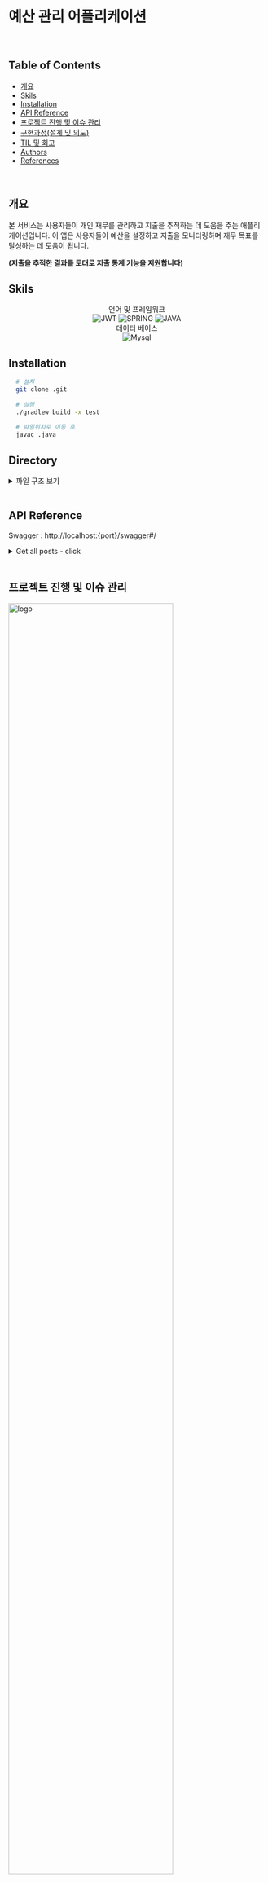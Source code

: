 # 예산 관리 어플리케이션

<br/>

## Table of Contents

- [개요](#개요)
- [Skils](#skils)
- [Installation](#Installation)
- [API Reference](#api-reference)
- [프로젝트 진행 및 이슈 관리](#프로젝트-진행-및-이슈-관리)
- [구현과정(설계 및 의도)](<#구현과정(설계-및-의도)>)
- [TIL 및 회고](#til-및-회고)
- [Authors](#authors)
- [References](#references)

<br/>

## 개요

본 서비스는 사용자들이 개인 재무를 관리하고 지출을 추적하는 데 도움을 주는 애플리케이션입니다. 이 앱은 사용자들이 예산을 설정하고 지출을 모니터링하며 재무 목표를 달성하는 데 도움이 됩니다.

**(지출을 추적한 결과를 토대로 지출 통계 기능을 지원합니다)**


## Skils

<div align="center">

언어 및 프레임워크 <br/> ![JWT](https://img.shields.io/badge/JWT-black?style=for-the-badge&logo=JSON%20web%20tokens) ![SPRING](https://img.shields.io/badge/spring-6DA55F?style=for-the-badge&logo=spring&logoColor=white) ![JAVA](https://img.shields.io/badge/Java-007396?style=for-the-badge&logo=Java&logoColor=white)
<br/>
데이터 베이스 <br/>![Mysql](https://img.shields.io/badge/mysql-%23316192.svg?style=for-the-badge&logo=mysql&logoColor=white)<br/>

</div>

## Installation


```bash
  # 설치
  git clone .git
  
  # 실행
  ./gradlew build -x test
  
  # 파일위치로 이동 후
  javac .java
```

## Directory

<details>
<summary> 파일 구조 보기 </summary>

```
src
├─common
│  ├─config
│  ├─dto
│  ├─entity
│  ├─error
│  └─exception
├─user
│  ├─controller
│  ├─dto
│  ├─entity
│  ├─repository
│  └─service
├─budget
│  ├─controller
│  ├─dto
│  ├─entity
│  ├─repository
│  └─service
├─expense
│  ├─controller
│  ├─dto
│  ├─entity
│  ├─repository
│  └─service
└─util
    └─CustomResponseUtil
```

</details>
<br/>

## API Reference

Swagger : http://localhost:{port}/swagger#/

<details>

<summary>Get all posts - click</summary>
<img src="./public/full.png" alt="logo" width="80%" />
<img src="./public/members_get.png" alt="logo" width="80%" />
<img src="./public/members_post.png" alt="logo" width="80%" />
<img src="./public/members_put.png" alt="logo" width="80%" />
<img src="./public/reviews_post.png" alt="logo" width="80%" />
</details>

<br/>

## 프로젝트 진행 및 이슈 관리

[//]: # ([![Notion]&#40;https://img.shields.io/badge/Notion-%23000000.svg?style=for-the-badge&logo=notion&logoColor=white&#41;]&#40;https://www.notion.so/Team-Careerly-8d62334735154f7f9b9cbba91da21df5&#41;)

[//]: # ([프로젝트 관리 페이지]&#40;https://www.notion.so/Team-Careerly-8d62334735154f7f9b9cbba91da21df5&#41;)

<img src="./public/timeline.png" alt="logo" width="80%" />

<br/>

## 구현과정(설계 및 의도)

ERD

<img src="./public/erd.png" alt="logo" width="80%" />

[budget_management_erd](https://lucid.app/lucidchart/7e0d6cd7-f045-4cf3-a526-aa78cac905e9/edit?invitationId=inv_ad8e0887-5199-422a-9883-4de20341c21e&page=0_0#)

<details>
<summary>entity 설계 시 고려사항- click</summary>

- 주요 도메인으로 user, expense, budget, category 으로 나눈다
- 요구사항으로 JWT를 통해 유효성을 검증한다는 내용이 있음
    - 이에 대해 JWT와 세션을 함께 구현할까 고민하였지만 우선순위가 아니므로 추후 시간이 남으면 개발
- Expense와 Budget 관계
    - expense는 budget의 상속관계로 설정한다. 이유는 expense(지출)은 budget(예산) 내에서 사용이 가능하기 때문이다.
        - 추가로 고려할 사항 expense와 budget의 상속관계가 서로 바뀌어야 할까? 왜냐하면 지출 기준으로 서비스가 동작하므로 ?
- Category와 Budget 은 N 대 N 관계로 설정한다.
    - 1(카테고리) 대 N(예산) 관계가 아닌가 ? 왜냐하면 예산별로 카테고리를 가지므로
        - 아니다 하나의 예산이 카테고리를 가지고 또 그 카테고리들은 여러개의 예산에 속할 수 있으므로 N 대 N 관계가 성립되어야 한다.

</details>

<br/>

## 코드리뷰 및 에러 해결

### 로그인 회원가입
- [회원가입](https://github.com/rivkode/budget_management/pull/4)

### 예산설정
- [예산설정](https://github.com/Wanted-Internship-Team-Careerly/Location-Based-Foodie-Service/pull/15)

<br/>

## Authors

<div align="center">

<br/>

![GitHub](https://img.shields.io/badge/github-%23121011.svg?style=for-the-badge&logo=github&logoColor=white) </br>
<a href="https://github.com/rivkode">이종훈</a>

</div>
<br/>

## References

- [Awesome Readme Templates](https://awesomeopensource.com/project/elangosundar/awesome-README-templates)
- [Awesome README](https://github.com/matiassingers/awesome-readme)
- [How to write a Good readme](https://bulldogjob.com/news/449-how-to-write-a-good-readme-for-your-github-project)